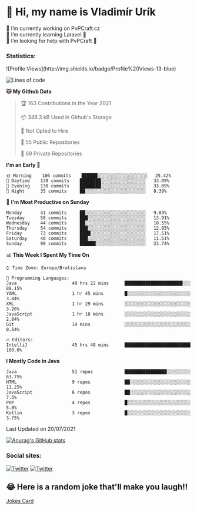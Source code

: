 <h1> 👋 Hi, my name is Vladimír Urík</h1>
<p>
 🔭 I’m currently working on PvPCraft.cz<br>
 🌱 I’m currently learning Laravel 💙<br>
 🤔 I’m looking for help with PvPCraft 💝<br>
</p>
<h3>Statistics:</h3>
<!--START_SECTION:waka-->
![Profile Views](http://img.shields.io/badge/Profile%20Views-13-blue)

![Lines of code](https://img.shields.io/badge/From%20Hello%20World%20I%27ve%20Written-4.5%20million%20lines%20of%20code-blue)

**🐱 My Github Data** 

> 🏆 163 Contributions in the Year 2021
 > 
> 📦 348.3 kB Used in Github's Storage 
 > 
> 🚫 Not Opted to Hire
 > 
> 📜 55 Public Repositories 
 > 
> 🔑 69 Private Repositories  
 > 
**I'm an Early 🐤** 

```text
🌞 Morning    106 commits    ██████░░░░░░░░░░░░░░░░░░░   25.42% 
🌆 Daytime    138 commits    ████████░░░░░░░░░░░░░░░░░   33.09% 
🌃 Evening    138 commits    ████████░░░░░░░░░░░░░░░░░   33.09% 
🌙 Night      35 commits     ██░░░░░░░░░░░░░░░░░░░░░░░   8.39%

```
📅 **I'm Most Productive on Sunday** 

```text
Monday       41 commits     ██░░░░░░░░░░░░░░░░░░░░░░░   9.83% 
Tuesday      58 commits     ███░░░░░░░░░░░░░░░░░░░░░░   13.91% 
Wednesday    44 commits     ██░░░░░░░░░░░░░░░░░░░░░░░   10.55% 
Thursday     54 commits     ███░░░░░░░░░░░░░░░░░░░░░░   12.95% 
Friday       73 commits     ████░░░░░░░░░░░░░░░░░░░░░   17.51% 
Saturday     48 commits     ███░░░░░░░░░░░░░░░░░░░░░░   11.51% 
Sunday       99 commits     ██████░░░░░░░░░░░░░░░░░░░   23.74%

```


📊 **This Week I Spent My Time On** 

```text
⌚︎ Time Zone: Europe/Bratislava

💬 Programming Languages: 
Java                     40 hrs 22 mins      ██████████████████████░░░   88.15% 
YAML                     1 hr 45 mins        █░░░░░░░░░░░░░░░░░░░░░░░░   3.84% 
XML                      1 hr 29 mins        ░░░░░░░░░░░░░░░░░░░░░░░░░   3.26% 
JavaScript               1 hr 18 mins        ░░░░░░░░░░░░░░░░░░░░░░░░░   2.84% 
Git                      14 mins             ░░░░░░░░░░░░░░░░░░░░░░░░░   0.54%

🔥 Editors: 
IntelliJ                 45 hrs 48 mins      █████████████████████████   100.0%

```

**I Mostly Code in Java** 

```text
Java                     51 repos            ████████████████░░░░░░░░░   63.75% 
HTML                     9 repos             ██░░░░░░░░░░░░░░░░░░░░░░░   11.25% 
JavaScript               6 repos             ██░░░░░░░░░░░░░░░░░░░░░░░   7.5% 
PHP                      4 repos             █░░░░░░░░░░░░░░░░░░░░░░░░   5.0% 
Kotlin                   3 repos             █░░░░░░░░░░░░░░░░░░░░░░░░   3.75%

```



 Last Updated on 20/07/2021
<!--END_SECTION:waka-->

[![Anurag's GitHub stats](https://github-readme-stats.vercel.app/api?username=vladimir-urik)](https://github.com/anuraghazra/github-readme-stats)

<h3>Social sites:</h3>
<p><a href="https://twitter.com/GGGEDR" target="_blank"><img alt="Twitter" src="https://img.shields.io/badge/twitter-%231DA1F2.svg?&style=for-the-badge&logo=twitter&logoColor=white" /></a> <a href="https://www.reddit.com/user/GGGEDR" target="_blank"><img alt="Twitter" src="https://img.shields.io/badge/reddit-%23FE6262.svg?&style=for-the-badge&logo=reddit&logoColor=white" /></a>
</p>

## 😂 Here is a random joke that'll make you laugh!!
[Jokes Card](https://readme-jokes.vercel.app/api)

